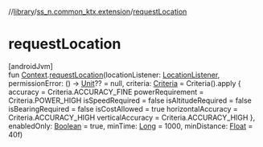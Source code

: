 //[library](../../index.md)/[ss_n.common_ktx.extension](index.md)/[requestLocation](request-location.md)

# requestLocation

[androidJvm]\
fun [Context](https://developer.android.com/reference/kotlin/android/content/Context.html).[requestLocation](request-location.md)(locationListener: [LocationListener](https://developer.android.com/reference/kotlin/android/location/LocationListener.html), permissionError: () -&gt; [Unit](https://kotlinlang.org/api/latest/jvm/stdlib/kotlin/-unit/index.html)?? = null, criteria: [Criteria](https://developer.android.com/reference/kotlin/android/location/Criteria.html) = Criteria().apply
    {
        accuracy = Criteria.ACCURACY_FINE
        powerRequirement = Criteria.POWER_HIGH
        isSpeedRequired = false
        isAltitudeRequired = false
        isBearingRequired = false
        isCostAllowed = true
        horizontalAccuracy = Criteria.ACCURACY_HIGH
        verticalAccuracy = Criteria.ACCURACY_HIGH
    }, enabledOnly: [Boolean](https://kotlinlang.org/api/latest/jvm/stdlib/kotlin/-boolean/index.html) = true, minTime: [Long](https://kotlinlang.org/api/latest/jvm/stdlib/kotlin/-long/index.html) = 1000, minDistance: [Float](https://kotlinlang.org/api/latest/jvm/stdlib/kotlin/-float/index.html) = 40f)
